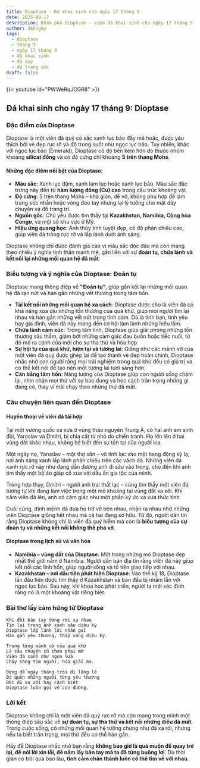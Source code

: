 ```yaml
---
title: Dioptase - Đá khai sinh cho ngày 17 tháng 9
date: 2025-09-17
description: Khám phá Dioptase - viên đá khai sinh cho ngày 17 tháng 9, biểu tượng của Đoàn tụ. Cùng tìm hiểu ý nghĩa sâu sắc của viên đá độc đáo này.
author: 365ngày
tags:
  - dioptase
  - tháng 9
  - ngày 17 tháng 9
  - đá khai sinh
  - đá quý
  - đá trang sức
draft: false
---
```


{{< youtube id="PWWeRqJCGR8" >}}

## Đá khai sinh cho ngày 17 tháng 9: Dioptase

### Đặc điểm của Dioptase

Dioptase là một viên đá quý có sắc xanh lục bảo đầy mê hoặc, được yêu thích bởi vẻ đẹp rực rỡ và độ trong suốt như ngọc lục bảo. Tuy nhiên, khác với ngọc lục bảo (Emerald), Dioptase có độ bền kém hơn do thuộc nhóm khoáng **silicat đồng** và có độ cứng chỉ khoảng **5 trên thang Mohs**.

#### **Những đặc điểm nổi bật của Dioptase:**

- **Màu sắc**: Xanh lục đậm, xanh lam lục hoặc xanh lục bảo. Màu sắc đặc trưng này đến từ **hàm lượng đồng (Cu) cao** trong cấu trúc khoáng vật.
- **Độ cứng**: 5 trên thang Mohs – khá giòn, dễ vỡ, không phù hợp để làm trang sức nhẫn hoặc vòng đeo tay nhưng lại lý tưởng cho mặt dây chuyền và đồ trang trí.
- **Nguồn gốc**: Chủ yếu được tìm thấy tại **Kazakhstan, Namibia, Cộng hòa Congo**, và một số khu vực ở Mỹ.
- **Hiệu ứng quang học**: Ánh thủy tinh tuyệt đẹp, có độ phản chiếu cao, giúp viên đá trông rực rỡ và lấp lánh dưới ánh sáng.

Dioptase không chỉ được đánh giá cao vì màu sắc độc đáo mà còn mang theo nhiều ý nghĩa tinh thần mạnh mẽ, gắn liền với sự **đoàn tụ, chữa lành và kết nối lại những mối quan hệ đã mất**.

### Biểu tượng và ý nghĩa của Dioptase: Đoàn tụ

Dioptase mang thông điệp về **"Đoàn tụ"**, giúp gắn kết lại những mối quan hệ đã rạn nứt và hàn gắn những vết thương trong tâm hồn.

- **Tái kết nối những mối quan hệ xa cách**: Dioptase được cho là viên đá có khả năng xoa dịu những tổn thương của quá khứ, giúp mọi người tìm lại nhau và hàn gắn những vết nứt trong tình cảm. Dù là tình bạn, tình yêu hay gia đình, viên đá này mang đến cơ hội làm lành những hiểu lầm.
- **Chữa lành cảm xúc**: Trong tâm linh, Dioptase giúp giải phóng những tổn thương sâu thẳm, giảm bớt những cảm giác đau buồn hoặc tiếc nuối, từ đó mở ra cánh cửa mới cho sự tha thứ và hòa hợp.
- **Sự hội tụ của quá khứ, hiện tại và tương lai**: Giống như các mảnh vỡ của một viên đá quý được ghép lại để tạo thành vẻ đẹp hoàn chỉnh, Dioptase nhắc nhở con người rằng mọi trải nghiệm trong quá khứ đều có giá trị và có thể kết nối để tạo nên một tương lai tươi sáng hơn.
- **Cân bằng tâm hồn**: Năng lượng của Dioptase giúp con người sống chậm lại, nhìn nhận mọi thứ với sự bao dung và học cách trân trọng những gì đang có, thay vì mãi chạy theo những thứ đã mất.

### Câu chuyện liên quan đến Dioptase

#### **Huyền thoại về viên đá tái hợp**

Tại một vương quốc xa xưa ở vùng thảo nguyên Trung Á, có hai anh em sinh đôi, Yaroslav và Dmitri, bị chia cắt từ nhỏ do chiến tranh. Họ lớn lên ở hai vùng đất khác nhau, không hề biết đến sự tồn tại của người kia.

Một ngày nọ, Yaroslav – một thợ săn – vô tình lạc vào một hang động kỳ lạ, nơi ánh sáng xanh lấp lánh phản chiếu trên các vách đá. Những viên đá xanh rực rỡ này như đang dẫn đường anh đi sâu vào trong, cho đến khi anh tìm thấy một bộ áo giáp cổ xưa với dấu ấn gia tộc của mình.

Trùng hợp thay, Dmitri – người anh trai thất lạc – cũng tìm thấy một viên đá tương tự khi đang làm việc trong một mỏ khoáng tại vùng đất xa xôi. Khi cầm viên đá lên, anh có cảm giác như một phần ký ức xa xưa thức tỉnh.

Cuối cùng, định mệnh đã đưa họ trở về bên nhau, nhận ra nhau nhờ những viên Dioptase giống hệt nhau mà cả hai đang sở hữu. Từ đó, người dân tin rằng Dioptase không chỉ là viên đá quý hiếm mà còn là **biểu tượng của sự đoàn tụ và những kết nối không thể phá vỡ**.

#### **Dioptase trong lịch sử và văn hóa**

- **Namibia – vùng đất của Dioptase**: Một trong những mỏ Dioptase đẹp nhất thế giới nằm ở Namibia. Người dân bản địa tin rằng viên đá này giúp kết nối các linh hồn, giúp người sống và tổ tiên giao tiếp với nhau.
- **Kazakhstan – nơi đầu tiên phát hiện Dioptase**: Vào thế kỷ 18, Dioptase lần đầu tiên được tìm thấy ở Kazakhstan và ban đầu bị nhầm lẫn với ngọc lục bảo. Sau này, khi khoa học phát triển, người ta mới xác định rằng nó là một khoáng vật riêng biệt.

### Bài thơ lấy cảm hứng từ Dioptase

```
Khi đôi bàn tay từng rời xa nhau  
Tìm lại trong ánh xanh sâu diệu kỳ  
Dioptase lấp lánh lời nhắn gửi  
Hàn gắn yêu thương, thắp sáng diệu kỳ.  

Trong từng mảnh vỡ của quá khứ  
Là câu chuyện cũ chưa phai mờ  
Viên đá xanh như ngọn lửa  
Cháy sáng tim người, hóa giấc mơ.  

Đừng để ngày tháng trôi đi lặng lẽ  
Bỏ quên những người từng yêu thương  
Bởi dù xa xôi hay cách biệt  
Dioptase luôn gọi về con đường.  
```

### Lời kết

Dioptase không chỉ là một viên đá quý rực rỡ mà còn mang trong mình một thông điệp sâu sắc về **sự đoàn tụ, sự tha thứ và kết nối những điều đã mất**. Trong cuộc sống, có những mối quan hệ tưởng chừng như đã xa rời, nhưng nếu ta biết trân trọng, mọi thứ đều có thể hàn gắn.

Hãy để Dioptase nhắc nhở bạn rằng **không bao giờ là quá muộn để quay trở lại, để nói lời xin lỗi, để nắm lấy bàn tay mà ta đã từng buông lơi**. Dù thời gian có trôi qua bao lâu, **tình cảm chân thành luôn có thể tìm về với nhau**.